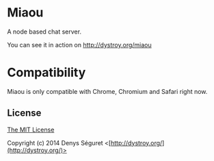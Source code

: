 # Miaou

A node based chat server.

You can see it in action on http://dystroy.org/miaou

# Compatibility

Miaou is only compatible with Chrome, Chromium and Safari right now.


## License

[The MIT License](http://opensource.org/licenses/MIT)

Copyright (c) 2014 Denys Séguret <[http://dystroy.org/](http://dystroy.org/)>
